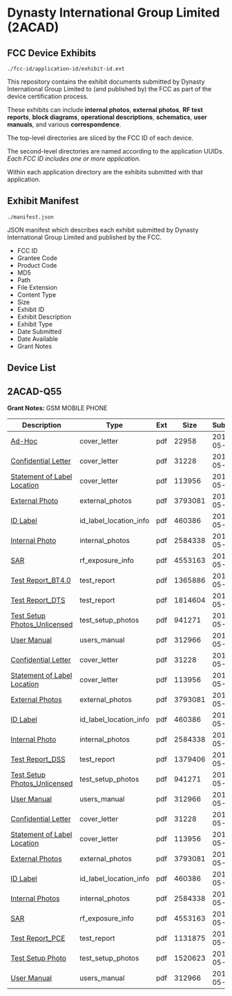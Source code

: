# Dynasty International Group Limited (2ACAD)
## FCC Device Exhibits

```
./fcc-id/application-id/exhibit-id.ext
```

This repository contains the exhibit documents submitted by Dynasty International Group Limited to (and published by) the FCC as part of the device certification process.

These exhibits can include **internal photos**, **external photos**, **RF test reports**, **block diagrams**, **operational descriptions**, **schematics**, **user manuals**, and various **correspondence**.

The top-level directories are sliced by the FCC ID of each device.

The second-level directories are named according to the application UUIDs. *Each FCC ID includes one or more application.*

Within each application directory are the exhibits submitted with that application. 

## Exhibit Manifest

```
./manifest.json
```

JSON manifest which describes each exhibit submitted by Dynasty International Group Limited and published by the FCC.

- FCC ID
- Grantee Code
- Product Code
- MD5
- Path
- File Extension
- Content Type
- Size
- Exhibit ID
- Exhibit Description
- Exhibit Type
- Date Submitted
- Date Available
- Grant Notes

## Device List
## 2ACAD-Q55
**Grant Notes:** GSM MOBILE PHONE

| Description | Type | Ext | Size | Submitted | Available |
| ----------- | ---- | --- | ---- | --------- | --------- |
| [Ad-Hoc](2ACAD-Q55/83161528ec7284de4c7a8e9c0407f674/2260832.pdf) | cover_letter | pdf | 22958 | 2014-05-08 | 2014-05-08 |
| [Confidential Letter](2ACAD-Q55/83161528ec7284de4c7a8e9c0407f674/2260818.pdf) | cover_letter | pdf | 31228 | 2014-05-08 | 2014-05-08 |
| [Statement of Label Location](2ACAD-Q55/83161528ec7284de4c7a8e9c0407f674/2260822.pdf) | cover_letter | pdf | 113956 | 2014-05-08 | 2014-05-08 |
| [External Photo](2ACAD-Q55/83161528ec7284de4c7a8e9c0407f674/2260819.pdf) | external_photos | pdf | 3793081 | 2014-05-08 | 2014-05-08 |
| [ID Label](2ACAD-Q55/83161528ec7284de4c7a8e9c0407f674/2260820.pdf) | id_label_location_info | pdf | 460386 | 2014-05-08 | 2014-05-08 |
| [Internal Photo](2ACAD-Q55/83161528ec7284de4c7a8e9c0407f674/2260837.pdf) | internal_photos | pdf | 2584338 | 2014-05-08 | 2014-05-08 |
| [SAR](2ACAD-Q55/83161528ec7284de4c7a8e9c0407f674/2260836.pdf) | rf_exposure_info | pdf | 4553163 | 2014-05-08 | 2014-05-08 |
| [Test Report_BT4.0](2ACAD-Q55/83161528ec7284de4c7a8e9c0407f674/2260830.pdf) | test_report | pdf | 1365886 | 2014-05-08 | 2014-05-08 |
| [Test Report_DTS](2ACAD-Q55/83161528ec7284de4c7a8e9c0407f674/2260831.pdf) | test_report | pdf | 1814604 | 2014-05-08 | 2014-05-08 |
| [Test Setup Photos_Unlicensed](2ACAD-Q55/83161528ec7284de4c7a8e9c0407f674/2260823.pdf) | test_setup_photos | pdf | 941271 | 2014-05-08 | 2014-05-08 |
| [User Manual](2ACAD-Q55/83161528ec7284de4c7a8e9c0407f674/2260824.pdf) | users_manual | pdf | 312966 | 2014-05-08 | 2014-05-08 |
| [Confidential Letter](2ACAD-Q55/a321d1a3659d6d85538efe6dd26d3227/2260818.pdf) | cover_letter | pdf | 31228 | 2014-05-08 | 2014-05-08 |
| [Statement of Label Location](2ACAD-Q55/a321d1a3659d6d85538efe6dd26d3227/2260822.pdf) | cover_letter | pdf | 113956 | 2014-05-08 | 2014-05-08 |
| [External Photos](2ACAD-Q55/a321d1a3659d6d85538efe6dd26d3227/2260819.pdf) | external_photos | pdf | 3793081 | 2014-05-08 | 2014-05-08 |
| [ID Label](2ACAD-Q55/a321d1a3659d6d85538efe6dd26d3227/2260820.pdf) | id_label_location_info | pdf | 460386 | 2014-05-08 | 2014-05-08 |
| [Internal Photo](2ACAD-Q55/a321d1a3659d6d85538efe6dd26d3227/2260837.pdf) | internal_photos | pdf | 2584338 | 2014-05-08 | 2014-05-08 |
| [Test Report_DSS](2ACAD-Q55/a321d1a3659d6d85538efe6dd26d3227/2260817.pdf) | test_report | pdf | 1379406 | 2014-05-08 | 2014-05-08 |
| [Test Setup Photos_Unlicensed](2ACAD-Q55/a321d1a3659d6d85538efe6dd26d3227/2260823.pdf) | test_setup_photos | pdf | 941271 | 2014-05-08 | 2014-05-08 |
| [User Manual](2ACAD-Q55/a321d1a3659d6d85538efe6dd26d3227/2260824.pdf) | users_manual | pdf | 312966 | 2014-05-08 | 2014-05-08 |
| [Confidential Letter](2ACAD-Q55/30736a90aec3ea555066807340f8a597/2260818.pdf) | cover_letter | pdf | 31228 | 2014-05-08 | 2014-05-08 |
| [Statement of Label Location](2ACAD-Q55/30736a90aec3ea555066807340f8a597/2260822.pdf) | cover_letter | pdf | 113956 | 2014-05-08 | 2014-05-08 |
| [External Photos](2ACAD-Q55/30736a90aec3ea555066807340f8a597/2260819.pdf) | external_photos | pdf | 3793081 | 2014-05-08 | 2014-05-08 |
| [ID Label](2ACAD-Q55/30736a90aec3ea555066807340f8a597/2260820.pdf) | id_label_location_info | pdf | 460386 | 2014-05-08 | 2014-05-08 |
| [Internal Photos](2ACAD-Q55/30736a90aec3ea555066807340f8a597/2260837.pdf) | internal_photos | pdf | 2584338 | 2014-05-08 | 2014-05-08 |
| [SAR](2ACAD-Q55/30736a90aec3ea555066807340f8a597/2260836.pdf) | rf_exposure_info | pdf | 4553163 | 2014-05-08 | 2014-05-08 |
| [Test Report_PCE](2ACAD-Q55/30736a90aec3ea555066807340f8a597/2260872.pdf) | test_report | pdf | 1131875 | 2014-05-08 | 2014-05-08 |
| [Test Setup Photo](2ACAD-Q55/30736a90aec3ea555066807340f8a597/2260879.pdf) | test_setup_photos | pdf | 1520623 | 2014-05-08 | 2014-05-08 |
| [User Manual](2ACAD-Q55/30736a90aec3ea555066807340f8a597/2260824.pdf) | users_manual | pdf | 312966 | 2014-05-08 | 2014-05-08 |
